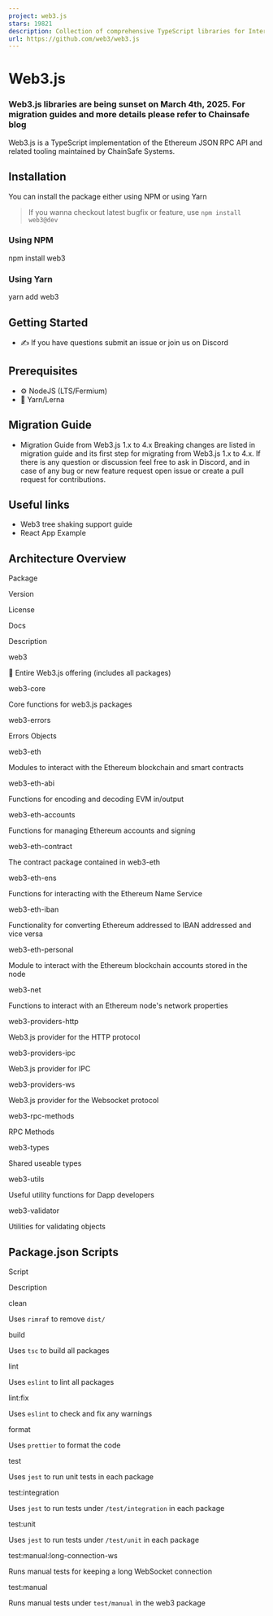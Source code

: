 ```yaml
---
project: web3.js
stars: 19821
description: Collection of comprehensive TypeScript libraries for Interaction with the Ethereum JSON RPC API and utility functions.
url: https://github.com/web3/web3.js
---
```


Web3.js
=======

### Web3.js libraries are being sunset on March 4th, 2025. For migration guides and more details please refer to Chainsafe blog

Web3.js is a TypeScript implementation of the Ethereum JSON RPC API and related tooling maintained by ChainSafe Systems.

Installation
------------

You can install the package either using NPM or using Yarn

> If you wanna checkout latest bugfix or feature, use `npm install web3@dev`

### Using NPM

npm install web3

### Using Yarn

yarn add web3

Getting Started
---------------

-   ✍️ If you have questions submit an issue or join us on Discord

Prerequisites
-------------

-   ⚙️ NodeJS (LTS/Fermium)
-   🧰 Yarn/Lerna

Migration Guide
---------------

-   Migration Guide from Web3.js 1.x to 4.x Breaking changes are listed in migration guide and its first step for migrating from Web3.js 1.x to 4.x. If there is any question or discussion feel free to ask in Discord, and in case of any bug or new feature request open issue or create a pull request for contributions.

Useful links
------------

-   Web3 tree shaking support guide
-   React App Example

Architecture Overview
---------------------

Package

Version

License

Docs

Description

web3

🚨 Entire Web3.js offering (includes all packages)

web3-core

Core functions for web3.js packages

web3-errors

Errors Objects

web3-eth

Modules to interact with the Ethereum blockchain and smart contracts

web3-eth-abi

Functions for encoding and decoding EVM in/output

web3-eth-accounts

Functions for managing Ethereum accounts and signing

web3-eth-contract

The contract package contained in web3-eth

web3-eth-ens

Functions for interacting with the Ethereum Name Service

web3-eth-iban

Functionality for converting Ethereum addressed to IBAN addressed and vice versa

web3-eth-personal

Module to interact with the Ethereum blockchain accounts stored in the node

web3-net

Functions to interact with an Ethereum node's network properties

web3-providers-http

Web3.js provider for the HTTP protocol

web3-providers-ipc

Web3.js provider for IPC

web3-providers-ws

Web3.js provider for the Websocket protocol

web3-rpc-methods

RPC Methods

web3-types

Shared useable types

web3-utils

Useful utility functions for Dapp developers

web3-validator

Utilities for validating objects

Package.json Scripts
--------------------

Script

Description

clean

Uses `rimraf` to remove `dist/`

build

Uses `tsc` to build all packages

lint

Uses `eslint` to lint all packages

lint:fix

Uses `eslint` to check and fix any warnings

format

Uses `prettier` to format the code

test

Uses `jest` to run unit tests in each package

test:integration

Uses `jest` to run tests under `/test/integration` in each package

test:unit

Uses `jest` to run tests under `/test/unit` in each package

test:manual:long-connection-ws

Runs manual tests for keeping a long WebSocket connection

test:manual

Runs manual tests under `test/manual` in the web3 package
